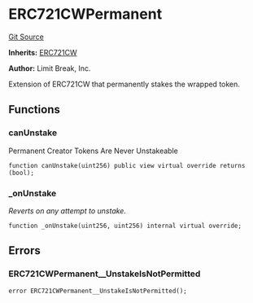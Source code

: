 # ERC721CWPermanent
[Git Source](https://github.com/zanzai-dev/creator-token-standards/blob/e3ca932d2edc594487078ba2c4da4e803f84d6a3/src/erc721c/presets/ERC721CWPermanent.sol)

**Inherits:**
[ERC721CW](/src/erc721c/extensions/ERC721CW.sol/abstract.ERC721CW.md)

**Author:**
Limit Break, Inc.

Extension of ERC721CW that permanently stakes the wrapped token.


## Functions
### canUnstake

Permanent Creator Tokens Are Never Unstakeable


```solidity
function canUnstake(uint256) public view virtual override returns (bool);
```

### _onUnstake

*Reverts on any attempt to unstake.*


```solidity
function _onUnstake(uint256, uint256) internal virtual override;
```

## Errors
### ERC721CWPermanent__UnstakeIsNotPermitted

```solidity
error ERC721CWPermanent__UnstakeIsNotPermitted();
```

